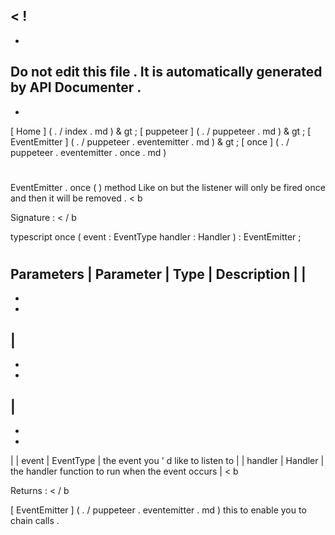 <
!
-
-
Do
not
edit
this
file
.
It
is
automatically
generated
by
API
Documenter
.
-
-
>
[
Home
]
(
.
/
index
.
md
)
&
gt
;
[
puppeteer
]
(
.
/
puppeteer
.
md
)
&
gt
;
[
EventEmitter
]
(
.
/
puppeteer
.
eventemitter
.
md
)
&
gt
;
[
once
]
(
.
/
puppeteer
.
eventemitter
.
once
.
md
)
#
#
EventEmitter
.
once
(
)
method
Like
on
but
the
listener
will
only
be
fired
once
and
then
it
will
be
removed
.
<
b
>
Signature
:
<
/
b
>
typescript
once
(
event
:
EventType
handler
:
Handler
)
:
EventEmitter
;
#
#
Parameters
|
Parameter
|
Type
|
Description
|
|
-
-
-
|
-
-
-
|
-
-
-
|
|
event
|
EventType
|
the
event
you
'
d
like
to
listen
to
|
|
handler
|
Handler
|
the
handler
function
to
run
when
the
event
occurs
|
<
b
>
Returns
:
<
/
b
>
[
EventEmitter
]
(
.
/
puppeteer
.
eventemitter
.
md
)
this
to
enable
you
to
chain
calls
.

